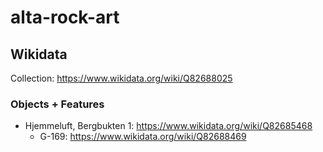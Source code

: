 # alta-rock-art

## Wikidata

Collection: https://www.wikidata.org/wiki/Q82688025

### Objects + Features

* Hjemmeluft, Bergbukten 1: https://www.wikidata.org/wiki/Q82685468
  * G-169: https://www.wikidata.org/wiki/Q82688469
